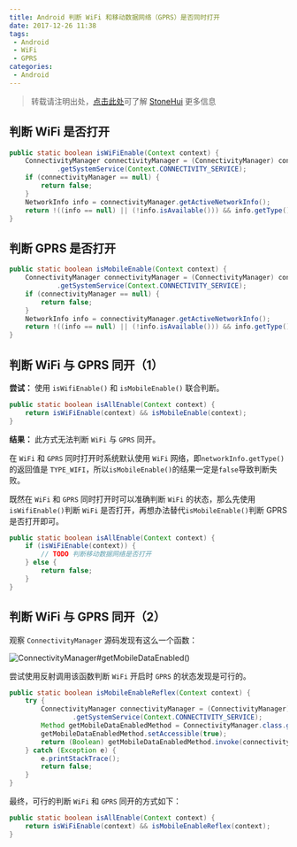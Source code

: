 ```yaml
---
title: Android 判断 WiFi 和移动数据网络（GPRS）是否同时打开
date: 2017-12-26 11:38
tags:
 - Android
 - WiFi
 - GPRS
categories:
 - Android
---
```


> 转载请注明出处，[点击此处](https://shichaohui.github.io/)可了解 [StoneHui](https://shichaohui.github.io/) 更多信息

## 判断 WiFi 是否打开

```java
public static boolean isWiFiEnable(Context context) {
    ConnectivityManager connectivityManager = (ConnectivityManager) context.getApplicationContext()
            .getSystemService(Context.CONNECTIVITY_SERVICE);
    if (connectivityManager == null) {
        return false;
    }
    NetworkInfo info = connectivityManager.getActiveNetworkInfo();
    return !((info == null) || (!info.isAvailable())) && info.getType() == ConnectivityManager.TYPE_WIFI;
}
```

## 判断 GPRS 是否打开

```java
public static boolean isMobileEnable(Context context) {
    ConnectivityManager connectivityManager = (ConnectivityManager) context.getApplicationContext()
            .getSystemService(Context.CONNECTIVITY_SERVICE);
    if (connectivityManager == null) {
        return false;
    }
    NetworkInfo info = connectivityManager.getActiveNetworkInfo();
    return !((info == null) || (!info.isAvailable())) && info.getType() == ConnectivityManager.TYPE_MOBILE;
}
```

## 判断 WiFi 与 GPRS 同开（1）

**尝试：** 使用 `isWifiEnable()` 和 `isMobileEnable()` 联合判断。

```java
public static boolean isAllEnable(Context context) {
    return isWiFiEnable(context) && isMobileEnable(context);
}
```

**结果：** 此方式无法判断 `WiFi` 与 `GPRS` 同开。

在 `WiFi` 和 `GPRS` 同时打开时系统默认使用 `WiFi` 网络，即`networkInfo.getType()` 的返回值是 `TYPE_WIFI`，所以`isMobileEnable()`的结果一定是`false`导致判断失败。

既然在 `WiFi` 和 `GPRS` 同时打开时可以准确判断 `WiFi` 的状态，那么先使用`isWifiEnable()`判断 `WiFi` 是否打开，再想办法替代`isMobileEnable()`判断 GPRS 是否打开即可。

```java
public static boolean isAllEnable(Context context) {
    if (isWiFiEnable(context)) {
        // TODO 判断移动数据网络是否打开
    } else {
        return false;
    }
}
```

## 判断 WiFi 与 GPRS 同开（2）

观察 `ConnectivityManager` 源码发现有这么一个函数：

![ConnectivityManager#getMobileDataEnabled()](https://s1.ax1x.com/2023/03/24/ppBGcKf.png)

尝试使用反射调用该函数判断 `WiFi` 开启时 `GPRS` 的状态发现是可行的。

```java
public static boolean isMobileEnableReflex(Context context) {
    try {
        ConnectivityManager connectivityManager = (ConnectivityManager) context.getApplicationContext()
                .getSystemService(Context.CONNECTIVITY_SERVICE);
        Method getMobileDataEnabledMethod = ConnectivityManager.class.getDeclaredMethod("getMobileDataEnabled");
        getMobileDataEnabledMethod.setAccessible(true);
        return (Boolean) getMobileDataEnabledMethod.invoke(connectivityManager);
    } catch (Exception e) {
        e.printStackTrace();
        return false;
    }
}
```

最终，可行的判断 `WiFi` 和 `GPRS` 同开的方式如下：

```java
public static boolean isAllEnable(Context context) {
    return isWiFiEnable(context) && isMobileEnableReflex(context);
}
```